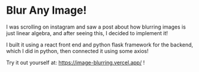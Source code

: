 # Blur Any Image!
I was scrolling on instagram and saw a post about how blurring images is just linear algebra, and after seeing this, I decided to implement it!

I built it using a react front end and python flask framework for the backend, which I did in python, then connected it using some axios!

Try it out yourself at: https://image-blurring.vercel.app/ !
